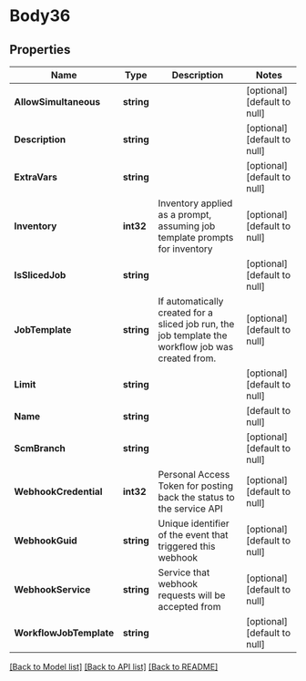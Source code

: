 # Body36

## Properties
Name | Type | Description | Notes
------------ | ------------- | ------------- | -------------
**AllowSimultaneous** | **string** |  | [optional] [default to null]
**Description** | **string** |  | [optional] [default to null]
**ExtraVars** | **string** |  | [optional] [default to null]
**Inventory** | **int32** | Inventory applied as a prompt, assuming job template prompts for inventory | [optional] [default to null]
**IsSlicedJob** | **string** |  | [optional] [default to null]
**JobTemplate** | **string** | If automatically created for a sliced job run, the job template the workflow job was created from. | [optional] [default to null]
**Limit** | **string** |  | [optional] [default to null]
**Name** | **string** |  | [default to null]
**ScmBranch** | **string** |  | [optional] [default to null]
**WebhookCredential** | **int32** | Personal Access Token for posting back the status to the service API | [optional] [default to null]
**WebhookGuid** | **string** | Unique identifier of the event that triggered this webhook | [optional] [default to null]
**WebhookService** | **string** | Service that webhook requests will be accepted from | [optional] [default to null]
**WorkflowJobTemplate** | **string** |  | [optional] [default to null]

[[Back to Model list]](../README.md#documentation-for-models) [[Back to API list]](../README.md#documentation-for-api-endpoints) [[Back to README]](../README.md)

